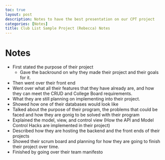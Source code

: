 ```yaml
---
toc: true
layout: post
description: Notes to have the best presentation on our CPT project
categories: [Notes]
title: Club List Sample Project (Rebecca) Notes
---
```


# Notes
- First stated the purpose of their project
    - Gave the backround on why they made their project and their goals for it.
- Then went over their front end
- Went over what all their features that they have already are, and how they can meet the CRUD and College Board requirements.
- What they are still planning on implementing into their project.
- Showed how one of their databases would look like
- Talked about the purpose of their program, the problems that could be faced and how they are gonig to be solved with their program
- Explained the model, view, and control view (How the API and Model Control Hacks are implemented in their project)
- Described how they are hosting the backend and the front ends of their projects 
- Showed their scrum board and planning for how they are going to finish their project over time.
- Finished by going over their team manifesto
